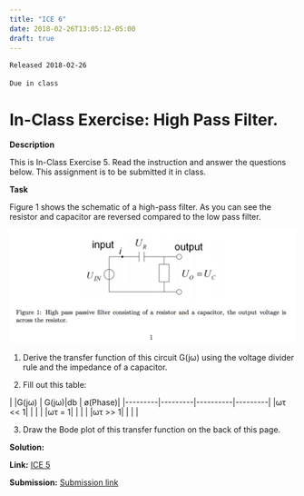 ```yaml
---
title: "ICE 6"
date: 2018-02-26T13:05:12-05:00
draft: true
---
```

```
Released 2018-02-26

Due in class
```


<h1> In-Class Exercise: High Pass Filter.</h1>

**Description**

This is In-Class Exercise 5. Read the instruction and answer the questions below. This assignment is to be submitted it in class.


**Task**

Figure 1 shows the schematic of a high-pass filter. As you can see the resistor and capacitor are reversed compared to the low pass filter.

![Figure1](https://github.com/ABE425/ABE425/blob/ICES/content/ices/photo/ice5figure1.png)

1. Derive the transfer function of this circuit G(jω) using the voltage divider rule and the impedance of a capacitor.

2. Fill out this table:

|         |G(jω)    | G(jω)|db | ø(Phase)|
|---------|---------|----------|---------|
|ωτ << 1| | | |
|ωτ = 1| | | |
|ωτ >> 1| | | |

3. Draw the Bode plot of this transfer function on the back of this page.


**Solution:**


**Link:** [ICE 5](https://github.com/ABE425/data/blob/lia/ICE/ICE_CircuitAnalysis.pdf)

**Submission:** [Submission link](?)
